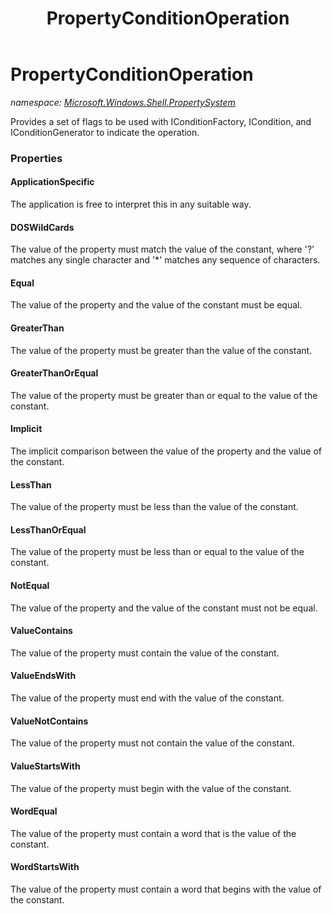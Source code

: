 ﻿---
title: PropertyConditionOperation
---

# PropertyConditionOperation
_namespace: [Microsoft.Windows.Shell.PropertySystem](N-Microsoft.Windows.Shell.PropertySystem.html)_

Provides a set of flags to be used with IConditionFactory, 
 ICondition, and IConditionGenerator to indicate the operation.



### Properties

#### ApplicationSpecific
The application is free to interpret this in any suitable way.
#### DOSWildCards
The value of the property must match the value of the constant, where '?' matches any single character and '*' matches any sequence of characters.
#### Equal
The value of the property and the value of the constant must be equal.
#### GreaterThan
The value of the property must be greater than the value of the constant.
#### GreaterThanOrEqual
The value of the property must be greater than or equal to the value of the constant.
#### Implicit
The implicit comparison between the value of the property and the value of the constant.
#### LessThan
The value of the property must be less than the value of the constant.
#### LessThanOrEqual
The value of the property must be less than or equal to the value of the constant.
#### NotEqual
The value of the property and the value of the constant must not be equal.
#### ValueContains
The value of the property must contain the value of the constant.
#### ValueEndsWith
The value of the property must end with the value of the constant.
#### ValueNotContains
The value of the property must not contain the value of the constant.
#### ValueStartsWith
The value of the property must begin with the value of the constant.
#### WordEqual
The value of the property must contain a word that is the value of the constant.
#### WordStartsWith
The value of the property must contain a word that begins with the value of the constant.

